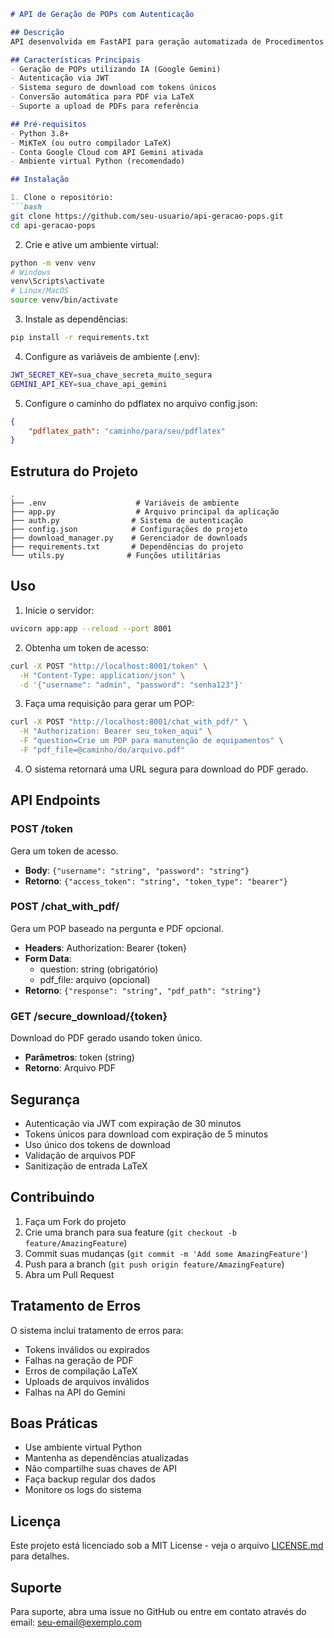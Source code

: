 ```markdown:README.md
# API de Geração de POPs com Autenticação

## Descrição
API desenvolvida em FastAPI para geração automatizada de Procedimentos Operacionais Padrão (POPs) utilizando IA generativa (Google Gemini). O sistema inclui autenticação JWT, geração segura de PDFs e sistema de download com tokens únicos.

## Características Principais
- Geração de POPs utilizando IA (Google Gemini)
- Autenticação via JWT
- Sistema seguro de download com tokens únicos
- Conversão automática para PDF via LaTeX
- Suporte a upload de PDFs para referência

## Pré-requisitos
- Python 3.8+
- MiKTeX (ou outro compilador LaTeX)
- Conta Google Cloud com API Gemini ativada
- Ambiente virtual Python (recomendado)

## Instalação

1. Clone o repositório:
```bash
git clone https://github.com/seu-usuario/api-geracao-pops.git
cd api-geracao-pops
```

2. Crie e ative um ambiente virtual:
```bash
python -m venv venv
# Windows
venv\Scripts\activate
# Linux/MacOS
source venv/bin/activate
```

3. Instale as dependências:
```bash
pip install -r requirements.txt
```

4. Configure as variáveis de ambiente (.env):
```bash
JWT_SECRET_KEY=sua_chave_secreta_muito_segura
GEMINI_API_KEY=sua_chave_api_gemini
```

5. Configure o caminho do pdflatex no arquivo config.json:
```json
{
    "pdflatex_path": "caminho/para/seu/pdflatex"
}
```

## Estrutura do Projeto
```
.
├── .env                    # Variáveis de ambiente
├── app.py                  # Arquivo principal da aplicação
├── auth.py                # Sistema de autenticação
├── config.json            # Configurações do projeto
├── download_manager.py    # Gerenciador de downloads
├── requirements.txt       # Dependências do projeto
└── utils.py              # Funções utilitárias
```

## Uso

1. Inicie o servidor:
```bash
uvicorn app:app --reload --port 8001
```

2. Obtenha um token de acesso:
```bash
curl -X POST "http://localhost:8001/token" \
  -H "Content-Type: application/json" \
  -d '{"username": "admin", "password": "senha123"}'
```

3. Faça uma requisição para gerar um POP:
```bash
curl -X POST "http://localhost:8001/chat_with_pdf/" \
  -H "Authorization: Bearer seu_token_aqui" \
  -F "question=Crie um POP para manutenção de equipamentos" \
  -F "pdf_file=@caminho/do/arquivo.pdf"
```

4. O sistema retornará uma URL segura para download do PDF gerado.

## API Endpoints

### POST /token
Gera um token de acesso.
- **Body**: `{"username": "string", "password": "string"}`
- **Retorno**: `{"access_token": "string", "token_type": "bearer"}`

### POST /chat_with_pdf/
Gera um POP baseado na pergunta e PDF opcional.
- **Headers**: Authorization: Bearer {token}
- **Form Data**:
  - question: string (obrigatório)
  - pdf_file: arquivo (opcional)
- **Retorno**: `{"response": "string", "pdf_path": "string"}`

### GET /secure_download/{token}
Download do PDF gerado usando token único.
- **Parâmetros**: token (string)
- **Retorno**: Arquivo PDF

## Segurança
- Autenticação via JWT com expiração de 30 minutos
- Tokens únicos para download com expiração de 5 minutos
- Uso único dos tokens de download
- Validação de arquivos PDF
- Sanitização de entrada LaTeX

## Contribuindo
1. Faça um Fork do projeto
2. Crie uma branch para sua feature (`git checkout -b feature/AmazingFeature`)
3. Commit suas mudanças (`git commit -m 'Add some AmazingFeature'`)
4. Push para a branch (`git push origin feature/AmazingFeature`)
5. Abra um Pull Request

## Tratamento de Erros
O sistema inclui tratamento de erros para:
- Tokens inválidos ou expirados
- Falhas na geração de PDF
- Erros de compilação LaTeX
- Uploads de arquivos inválidos
- Falhas na API do Gemini

## Boas Práticas
- Use ambiente virtual Python
- Mantenha as dependências atualizadas
- Não compartilhe suas chaves de API
- Faça backup regular dos dados
- Monitore os logs do sistema

## Licença
Este projeto está licenciado sob a MIT License - veja o arquivo [LICENSE.md](LICENSE.md) para detalhes.

## Suporte
Para suporte, abra uma issue no GitHub ou entre em contato através do email: seu-email@exemplo.com
```
